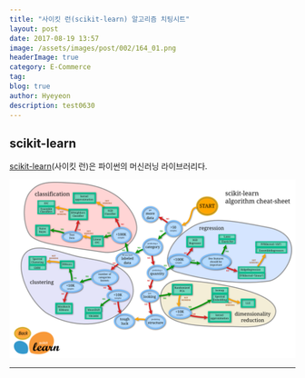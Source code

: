 ```yaml
---
title: "사이킷 런(scikit-learn) 알고리즘 치팅시트"
layout: post
date: 2017-08-19 13:57
image: /assets/images/post/002/164_01.png
headerImage: true
category: E-Commerce
tag:
blog: true
author: Hyeyeon
description: test0630
---
```


## scikit-learn

[scikit-learn](http://scikit-learn.org/stable/index.html)(사이킷 런)은 파이썬의 머신러닝 라이브러리다.

![pic1](/assets/images/post/002/164_01.png)

---

